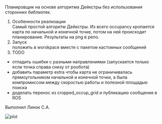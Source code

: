 Планировщик на основе алгоритма Дейкстры без использования сторонних библиотек.  
1) Особенности реализации  
  Самый простой алгоритм Дейкстры. Из всего occupancy кропается карта по начальной и конечной точке, потом на ней происходит планирование. Результаты на png в репо. 
3) Запуск  
  положить в worskpace вместе с пакетом кастомных сообщений  
3) TODO  
  - отладить ошибки с разными направлениями (запускается только если точка справа снизу от рообота)
  - добавить параметр extra чтобы карта не ограничивалась прямоугольником начальной и конечной точки, а была компромиссом между скоростью работы и полезной площадью поиска
  - доделать перенос из cropped_occup_grid и публикацию сообщения в ROS

Выполнил Линок С.А.

![plot](path_as-1.png)

